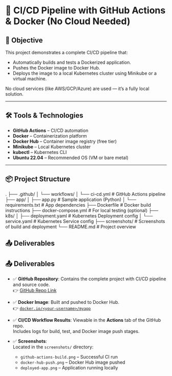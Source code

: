 # 🚀 CI/CD Pipeline with GitHub Actions & Docker (No Cloud Needed)

## 🎯 Objective

This project demonstrates a complete CI/CD pipeline that:
- Automatically builds and tests a Dockerized application.
- Pushes the Docker image to Docker Hub.
- Deploys the image to a local Kubernetes cluster using Minikube or a virtual machine.

No cloud services (like AWS/GCP/Azure) are used — it’s a fully local solution.

---

## 🛠️ Tools & Technologies

- **GitHub Actions** – CI/CD automation
- **Docker** – Containerization platform
- **Docker Hub** – Container image registry (free tier)
- **Minikube** – Local Kubernetes cluster
- **kubectl** – Kubernetes CLI
- **Ubuntu 22.04** – Recommended OS (VM or bare metal)

---

## 📦 Project Structure

.
├── .github/
│ └── workflows/
│ └── ci-cd.yml # GitHub Actions pipeline
├── app/
│ ├── app.py # Sample application (Python)
│ └── requirements.txt # App dependencies
├── Dockerfile # Docker build instructions
├── docker-compose.yml # For local testing (optional)
├── k8s/
│ ├── deployment.yaml # Kubernetes Deployment config
│ └── service.yaml # Kubernetes Service config
├── screenshots/ # Screenshots of build and deployment
└── README.md # Project overview

## 📤 Deliverables

## 📤 Deliverables

- ✅ **GitHub Repository**: Contains the complete project with CI/CD pipeline and source code.  
  👉 [GitHub Repo Link]()

- ✅ **Docker Image**: Built and pushed to Docker Hub.  
  👉 [`docker.io/<your-username>/myapp`](https://hub.docker.com/r/<your-username>/myapp)

- ✅ **CI/CD Workflow Results**: Viewable in the **Actions** tab of the GitHub repo.  
  Includes logs for build, test, and Docker image push stages.

- ✅ **Screenshots**:  
  Located in the `screenshots/` directory:
  - `github-actions-build.png` – Successful CI run
  - `docker-hub-push.png` – Docker Hub image pushed
  - `deployed-app.png` – Application running locally
